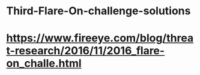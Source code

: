 # Third-Flare-On-challenge-solutions
#
# https://www.fireeye.com/blog/threat-research/2016/11/2016_flare-on_challe.html
